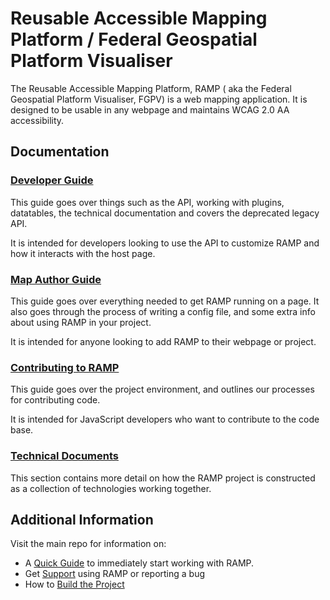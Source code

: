 # Reusable Accessible Mapping Platform / Federal Geospatial Platform Visualiser

The Reusable Accessible Mapping Platform, RAMP ( aka the Federal Geospatial Platform Visualiser, FGPV) is a web mapping application. It is designed to be usable in any webpage and maintains WCAG 2.0 AA accessibility.

## Documentation

### [Developer Guide](/developer/intro)

This guide goes over things such as the API, working with plugins, datatables, the technical documentation and covers the deprecated legacy API.

It is intended for developers looking to use the API to customize RAMP and how it interacts with the host page.

### [Map Author Guide](/mapauthor/intro)

This guide goes over everything needed to get RAMP running on a page. It also goes through the process of writing a config file, and some extra info about using RAMP in your project.

It is intended for anyone looking to add RAMP to their webpage or project.

### [Contributing to RAMP](/contribute/getting_started)

This guide goes over the project environment, and outlines our processes for contributing code.

It is intended for JavaScript developers who want to contribute to the code base.

### [Technical Documents](/technical/architecture)

This section contains more detail on how the RAMP project is constructed as a collection of technologies working together.

## Additional Information

Visit the main repo for information on:

* A [Quick Guide](https://github.com/fgpv-vpgf/fgpv-vpgf/#quick-guide) to immediately start working with RAMP.
* Get [Support](https://github.com/fgpv-vpgf/fgpv-vpgf/#support) using RAMP or reporting a bug
* How to [Build the Project](https://github.com/fgpv-vpgf/fgpv-vpgf/#building-the-project)